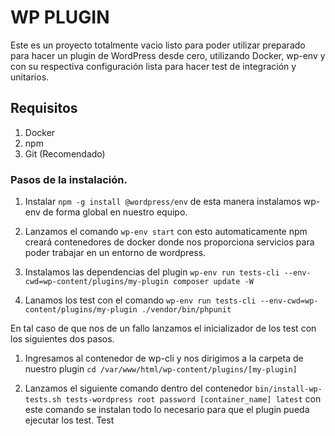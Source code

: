 # WP PLUGIN

Este es un proyecto totalmente vacio listo para poder utilizar preparado para hacer un plugin de WordPress desde cero, utilizando Docker, wp-env y con su respectiva configuración lista para hacer test de integración y unitarios.

## Requisitos

1. Docker
2. npm
3. Git (Recomendado)

### Pasos de la instalación.

1. Instalar `npm -g install @wordpress/env` de esta manera instalamos wp-env de forma global en nuestro equipo.

2. Lanzamos el comando `wp-env start` con esto automaticamente npm creará contenedores de docker donde nos proporciona servicios para poder trabajar en un entorno de wordpress.

3. Instalamos las dependencias del plugin `wp-env run tests-cli --env-cwd=wp-content/plugins/my-plugin composer update -W`

4. Lanamos los test con el comando `wp-env run tests-cli --env-cwd=wp-content/plugins/my-plugin ./vendor/bin/phpunit`


En tal caso de que nos de un fallo lanzamos el inicializador de los test con los siguientes dos pasos.

1. Ingresamos al contenedor de wp-cli y nos dirigimos a la carpeta de nuestro plugin `cd /var/www/html/wp-content/plugins/[my-plugin]`

2. Lanzamos el siguiente comando dentro del contenedor `bin/install-wp-tests.sh tests-wordpress root password [container_name] latest` con este comando se instalan todo lo necesario para que el plugin pueda ejecutar los test. Test
